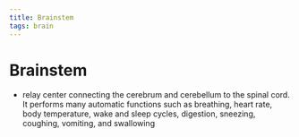 ```yaml
---
title: Brainstem
tags: brain
---
```


# Brainstem
- relay center connecting the cerebrum and cerebellum to the spinal cord. It performs many automatic functions such as breathing, heart rate, body temperature, wake and sleep cycles, digestion, sneezing, coughing, vomiting, and swallowing




















